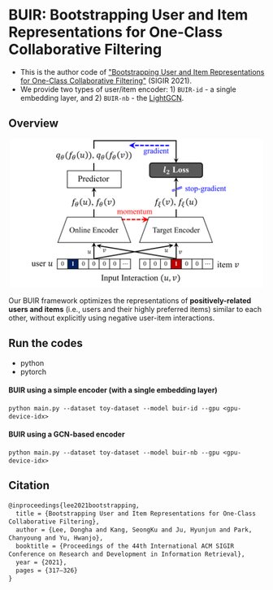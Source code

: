 # BUIR: Bootstrapping User and Item Representations for One-Class Collaborative Filtering

- This is the author code of ["Bootstrapping User and Item Representations for One-Class Collaborative Filtering"](https://arxiv.org/abs/2105.06323) (SIGIR 2021).
- We provide two types of user/item encoder: 1) `BUIR-id` - a single embedding layer, and 2) `BUIR-nb` - the [LightGCN](https://arxiv.org/abs/2002.02126).

## Overview

<p align="center">
<img src="./Figure/framework.png" width="500">
</p>

Our BUIR framework optimizes the representations of **positively-related users and items** (i.e., users and their highly preferred items) similar to each other, without explicitly using negative user-item interactions.

## Run the codes

- python
- pytorch

#### BUIR using a simple encoder (with a single embedding layer)
```
python main.py --dataset toy-dataset --model buir-id --gpu <gpu-device-idx>
```

#### BUIR using a GCN-based encoder
```
python main.py --dataset toy-dataset --model buir-nb --gpu <gpu-device-idx>
```

## Citation
```
@inproceedings{lee2021bootstrapping,
  title = {Bootstrapping User and Item Representations for One-Class Collaborative Filtering},
  author = {Lee, Dongha and Kang, SeongKu and Ju, Hyunjun and Park, Chanyoung and Yu, Hwanjo},
  booktitle = {Proceedings of the 44th International ACM SIGIR Conference on Research and Development in Information Retrieval},
  year = {2021},
  pages = {317–326}
}

```
